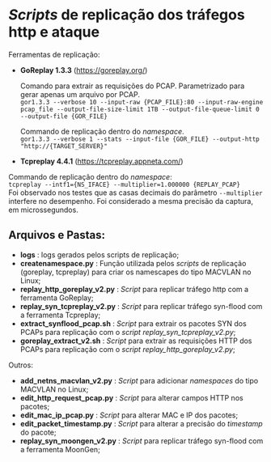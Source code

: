 # _Scripts_ de replicação dos tráfegos http e ataque

Ferramentas de replicação:  
- **GoReplay 1.3.3** (https://goreplay.org/)
  
  Comando para extrair as requisições do PCAP. Parametrizado para gerar apenas um arquivo por PCAP.  
  `gor1.3.3 --verbose 10 --input-raw {PCAP_FILE}:80 --input-raw-engine pcap_file --output-file-size-limit 1TB --output-file-queue-limit 0 --output-file {GOR_FILE}`  

  Commando de replicação dentro do _namespace_.  
  `gor1.3.3 --verbose 1 --stats --input-file {GOR_FILE} --output-http "http://{TARGET_SERVER}"`

- **Tcpreplay 4.4.1** (https://tcpreplay.appneta.com/)

Commando de replicação dentro do _namespace_:  
`tcpreplay --intf1={NS_IFACE} --multiplier=1.000000 {REPLAY_PCAP}`  
Foi observado nos testes que as casas decimais do parâmetro `--multiplier` interfere no desempenho. Foi considerado a mesma precisão da captura, em microssegundos.

## Arquivos e Pastas:  
- **logs** : logs gerados pelos scripts de replicação;
- **createnamespace.py** : Função utilizada pelos _scripts_ de replicação (goreplay, tcpreplay) para criar os namescapes do tipo MACVLAN no Linux;
- **replay_http_goreplay_v2.py** : _Script_ para replicar tráfego http com a ferramenta GoReplay;
- **replay_syn_tcpreplay_v2.py** : _Script_ para replicar tráfego syn-flood com a ferramenta Tcpreplay;
- **extract_synflood_pcap.sh** : _Script_ para extrair os pacotes SYN dos PCAPs para replicação com o _script_ _replay_syn_tcpreplay_v2.py_;
- **goreplay_extract_v2.sh** : _Script_ para extrair as requisições HTTP dos PCAPs para replicação com o _script_ _replay_http_goreplay_v2.py_;

Outros:  
- **add_netns_macvlan_v2.py** : _Script_ para adicionar _namespaces_ do tipo MACVLAN no Linux;
- **edit_http_request_pcap.py** : _Script_ para alterar campos HTTP nos pacotes;
- **edit_mac_ip_pcap.py** : _Script_ para alterar MAC e IP dos pacotes;
- **edit_packet_timestamp.py** : _Script_ para alterar a precisão do _timestamp_ do pacote;
- **replay_syn_moongen_v2.py** : _Script_ para replicar tráfego syn-flood com a ferramenta MoonGen;
